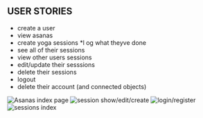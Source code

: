 
## USER STORIES

* create a user
* view asanas
* create yoga sessions
	*l og what theyve done
* see all of their sessions
* view other users sessions
* edit/update their sesssions
* delete their sessions
* logout
* delete their account (and connected objects)


![Asanas index page](https://i.imgur.com/nusryVU.jpg)
![session show/edit/create](https://i.imgur.com/kuKeVHr.jpg)
![login/register](https://i.imgur.com/Rh800Mq.jpg)
![sessions index](https://i.imgur.com/LGUSyKe.jpg)